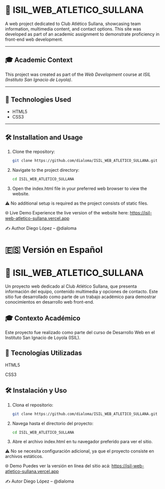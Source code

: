 # 📌 ISIL_WEB_ATLETICO_SULLANA

A web project dedicated to Club Atlético Sullana, showcasing team information, multimedia content, and contact options. This site was developed as part of an academic assignment to demonstrate proficiency in front-end web development.

---

## 🎓 Academic Context

This project was created as part of the *Web Development* course at *ISIL (Instituto San Ignacio de Loyola)*.

---

## 🚀 Technologies Used

- HTML5
- CSS3

---

## 🛠️ Installation and Usage

1. Clone the repository:
   ```bash
   git clone https://github.com/dialoma/ISIL_WEB_ATLETICO_SULLANA.git
2. Navigate to the project directory:
   ```bash
   cd ISIL_WEB_ATLETICO_SULLANA
   ```
3. Open the index.html file in your preferred web browser to view the website.

⚠️ No additional setup is required as the project consists of static files.

🌐 Live Demo
Experience the live version of the website here:
https://isil-web-atletico-sullana.vercel.app

✍️ Author
Diego López – @dialoma

# 🇪🇸 Versión en Español
# 📌 ISIL_WEB_ATLETICO_SULLANA
Un proyecto web dedicado al Club Atlético Sullana, que presenta información del equipo, contenido multimedia y opciones de contacto. Este sitio fue desarrollado como parte de un trabajo académico para demostrar conocimientos en desarrollo web front-end.

## 🎓 Contexto Académico
Este proyecto fue realizado como parte del curso de Desarrollo Web en el Instituto San Ignacio de Loyola (ISIL).

## 🚀 Tecnologías Utilizadas
HTML5

CSS3

## 🛠️ Instalación y Uso

1. Clona el repositorio:
   ```bash
   git clone https://github.com/dialoma/ISIL_WEB_ATLETICO_SULLANA.git
2. Navega hasta el directorio del proyecto:
   ```bash
   cd ISIL_WEB_ATLETICO_SULLANA
3. Abre el archivo index.html en tu navegador preferido para ver el sitio.

⚠️ No se necesita configuración adicional, ya que el proyecto consiste en archivos estáticos.

🌐 Demo
Puedes ver la versión en línea del sitio acá:
https://isil-web-atletico-sullana.vercel.app

✍️ Autor
Diego López – @dialoma
